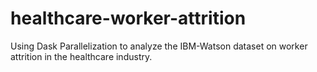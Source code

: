 # healthcare-worker-attrition
Using Dask Parallelization to analyze the IBM-Watson dataset on worker attrition in the healthcare industry.
